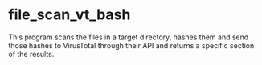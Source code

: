 # file_scan_vt_bash
This program scans the files in a target directory, hashes them and send those hashes to VirusTotal through their API and returns a specific section of the results. 
